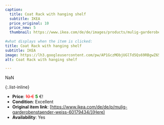 ```yaml
---
caption:
  title: Coat Rack with hanging shelf
  subtitle: IKEA
  price_original: 10
  price_new: 5
  thumbnail: https://www.ikea.com/de/de/images/products/mulig-garderobenstaender-weiss__0388390_pe558491_s5.jpg
  
#what displays when the item is clicked:
title: Coat Rack with hanging shelf
subtitle: IKEA
image: https://lh3.googleusercontent.com/pw/AP1GczMObjUGlTd5Qs69RBgwZ65WZlNxfDWKLHFiIaeqgAeF-ykmV9P8HdL45_Y8pBv8JSt_f9nQoR15oYy-zH95JXl7ZA8oGccEsB1rsgCyXFU5DoyjYKqAHjOC2bpRcJ0EZt5p7wwJtuGwPlGKiLKdju_vUA=w1220-h1626-s-no-gm?authuser=0
alt: Coat Rack with hanging shelf

---
```

NaN

{:.list-inline} 
- **Price**: <span style="color:red"><del>10 €</del></span> <span style="color:green">**5**</span> €!
- **Condition**: Excellent
- **Original item link**: [https://www.ikea.com/de/de/p/mulig-garderobenstaender-weiss-60179434/](Here)
- **Availability**: Yes
